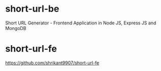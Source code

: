 # short-url-be
Short URL Generator - Frontend Application in Node JS, Express JS and MongoDB


# short-url-fe
https://github.com/shrikant9907/short-url-fe
